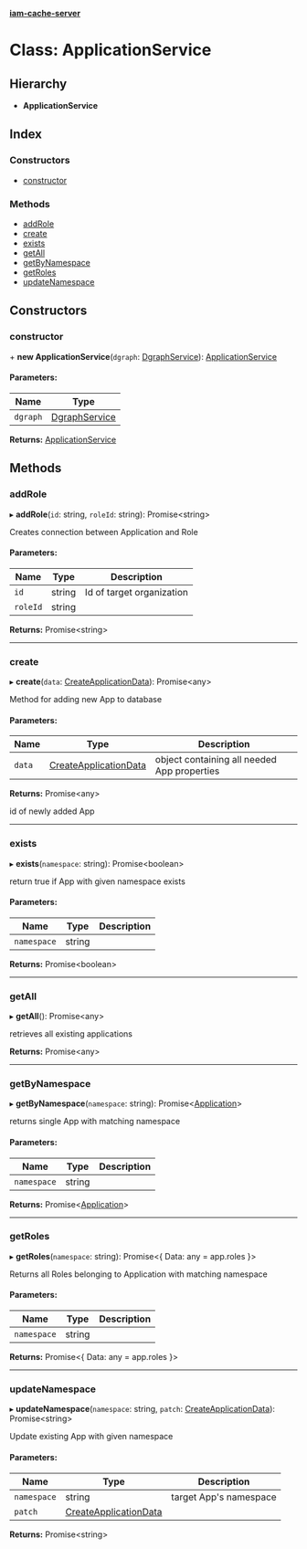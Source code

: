 **[iam-cache-server](../README.md)**

# Class: ApplicationService

## Hierarchy

* **ApplicationService**

## Index

### Constructors

* [constructor](applicationservice.md#constructor)

### Methods

* [addRole](applicationservice.md#addrole)
* [create](applicationservice.md#create)
* [exists](applicationservice.md#exists)
* [getAll](applicationservice.md#getall)
* [getByNamespace](applicationservice.md#getbynamespace)
* [getRoles](applicationservice.md#getroles)
* [updateNamespace](applicationservice.md#updatenamespace)

## Constructors

### constructor

\+ **new ApplicationService**(`dgraph`: [DgraphService](dgraphservice.md)): [ApplicationService](applicationservice.md)

#### Parameters:

Name | Type |
------ | ------ |
`dgraph` | [DgraphService](dgraphservice.md) |

**Returns:** [ApplicationService](applicationservice.md)

## Methods

### addRole

▸ **addRole**(`id`: string, `roleId`: string): Promise<string\>

Creates connection between Application and Role

#### Parameters:

Name | Type | Description |
------ | ------ | ------ |
`id` | string | Id of target organization |
`roleId` | string |   |

**Returns:** Promise<string\>

___

### create

▸ **create**(`data`: [CreateApplicationData](../interfaces/createapplicationdata.md)): Promise<any\>

Method for adding new App to database

#### Parameters:

Name | Type | Description |
------ | ------ | ------ |
`data` | [CreateApplicationData](../interfaces/createapplicationdata.md) | object containing all needed App properties |

**Returns:** Promise<any\>

id of newly added App

___

### exists

▸ **exists**(`namespace`: string): Promise<boolean\>

return true if App with given namespace exists

#### Parameters:

Name | Type | Description |
------ | ------ | ------ |
`namespace` | string |   |

**Returns:** Promise<boolean\>

___

### getAll

▸ **getAll**(): Promise<any\>

retrieves all existing applications

**Returns:** Promise<any\>

___

### getByNamespace

▸ **getByNamespace**(`namespace`: string): Promise<[Application](../interfaces/application.md)\>

returns single App with matching namespace

#### Parameters:

Name | Type | Description |
------ | ------ | ------ |
`namespace` | string |   |

**Returns:** Promise<[Application](../interfaces/application.md)\>

___

### getRoles

▸ **getRoles**(`namespace`: string): Promise<{ Data: any = app.roles }\>

Returns all Roles belonging to Application with matching namespace

#### Parameters:

Name | Type | Description |
------ | ------ | ------ |
`namespace` | string |   |

**Returns:** Promise<{ Data: any = app.roles }\>

___

### updateNamespace

▸ **updateNamespace**(`namespace`: string, `patch`: [CreateApplicationData](../interfaces/createapplicationdata.md)): Promise<string\>

Update existing App with given namespace

#### Parameters:

Name | Type | Description |
------ | ------ | ------ |
`namespace` | string | target App's namespace |
`patch` | [CreateApplicationData](../interfaces/createapplicationdata.md) |   |

**Returns:** Promise<string\>
